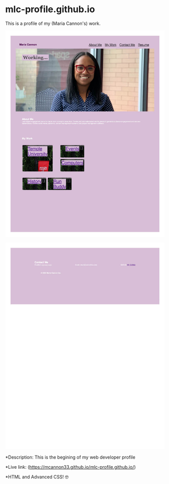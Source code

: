 # mlc-profile.github.io
This is a profile of my (Maria Cannon's) work. 

![MLC Profile](mlcimages/screencapture1.jpg)

![MLC Profile](mlcimages/screencapture2.jpg)

*Description: This is the begining of my web developer profile 

*Live link: (https://mcannon33.github.io/mlc-profile.github.io/)

*HTML and Advanced CSS! :nerd_face:
